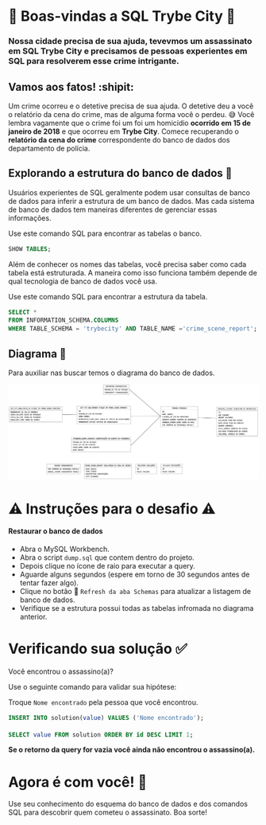 # :city_sunset: Boas-vindas a SQL Trybe City :city_sunset:

### Nossa cidade precisa de sua ajuda, tevevmos um assassinato em SQL Trybe City e precisamos de pessoas experientes em SQL para resolverem esse crime intrigante.

## Vamos aos fatos! :shipit:
Um crime ocorreu e o detetive precisa de sua ajuda. O detetive deu a você o relatório da cena do crime, mas de alguma forma você o perdeu. :sweat_smile: Você lembra vagamente que o crime foi um foi um homicídio **ocorrido em 15 de janeiro de 2018** e que ocorreu em **Trybe City**. Comece recuperando o **relatório da cena do crime** correspondente do banco de dados dos departamento de polícia.

## Explorando a estrutura do banco de dados :mag_right:
Usuários experientes de SQL geralmente podem usar consultas de banco de dados para inferir a estrutura de um banco de dados. Mas cada sistema de banco de dados tem maneiras diferentes de gerenciar essas informações.

Use este comando SQL para encontrar as tabelas o banco.

~~~sql
SHOW TABLES;
~~~

Além de conhecer os nomes das tabelas, você precisa saber como cada tabela está estruturada. A maneira como isso funciona também depende de qual tecnologia de banco de dados você usa.

Use este comando SQL para encontrar a estrutura da tabela.

~~~sql
SELECT *
FROM INFORMATION_SCHEMA.COLUMNS 
WHERE TABLE_SCHEMA = 'trybecity' AND TABLE_NAME ='crime_scene_report';
~~~

## Diagrama :page_facing_up:
Para auxiliar nas buscar temos o diagrama do banco de dados.

![plot](./DER.png)

# :warning: Instruções para o desafio :warning:

#### Restaurar o banco de dados
- Abra o MySQL Workbench.
- Abra o script `dump.sql` que contem dentro do projeto.
- Depois clique no ícone de raio para executar a query.
- Aguarde alguns segundos (espere em torno de 30 segundos antes de tentar fazer algo).
- Clique no botão :arrows_counterclockwise: `Refresh da aba Schemas` para atualizar a listagem de banco de dados.
- Verifique se a estrutura possui todas as tabelas infromada no diagrama anterior.

# Verificando sua solução :white_check_mark:
Você encontrou o assassino(a)?

Use o seguinte comando para validar sua hipótese:

Troque `Nome encontrado` pela pessoa que você encontrou.

~~~sql
INSERT INTO solution(value) VALUES ('Nome encontrado');

SELECT value FROM solution ORDER BY id DESC LIMIT 1;
~~~

**Se o retorno da query for vazia você ainda não encontrou o assassino(a).**

# Agora é com você! :rocket:
Use seu conhecimento do esquema do banco de dados e dos comandos SQL para descobrir quem cometeu o assassinato. Boa sorte!